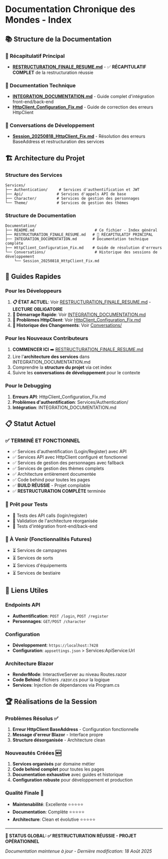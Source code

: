 ﻿# Documentation Chronique des Mondes - Index

## 📚 Structure de la Documentation

### 🎯 **Récapitulatif Principal**
- **[RESTRUCTURATION_FINALE_RESUME.md](./RESTRUCTURATION_FINALE_RESUME.md)** - ✅ **RÉCAPITULATIF COMPLET** de la restructuration réussie

### 📖 Documentation Technique
- **[INTEGRATION_DOCUMENTATION.md](./INTEGRATION_DOCUMENTATION.md)** - Guide complet d'intégration front-end/back-end
- **[HttpClient_Configuration_Fix.md](./HttpClient_Configuration_Fix.md)** - Guide de correction des erreurs HttpClient

### 💬 Conversations de Développement
- **[Session_20250818_HttpClient_Fix.md](./Conversations/Session_20250818_HttpClient_Fix.md)** - Résolution des erreurs BaseAddress et restructuration des services

## 🏗️ Architecture du Projet

### Structure des Services
```
Services/
├── Authentication/     # Services d'authentification et JWT
├── Api/               # Services d'appels API de base
├── Character/         # Services de gestion des personnages
└── Theme/             # Services de gestion des thèmes
```

### Structure de Documentation
```
Documentation/
├── README.md                           # Ce fichier - Index général
├── RESTRUCTURATION_FINALE_RESUME.md   # 🎯 RÉCAPITULATIF PRINCIPAL
├── INTEGRATION_DOCUMENTATION.md       # Documentation technique complète
├── HttpClient_Configuration_Fix.md    # Guide de résolution d'erreurs
└── Conversations/                      # Historique des sessions de développement
    └── Session_20250818_HttpClient_Fix.md
```

## 🎯 Guides Rapides

### Pour les Développeurs
1. **📋 ÉTAT ACTUEL**: Voir [RESTRUCTURATION_FINALE_RESUME.md](./RESTRUCTURATION_FINALE_RESUME.md) - **LECTURE OBLIGATOIRE**
2. **🚀 Démarrage Rapide**: Voir [INTEGRATION_DOCUMENTATION.md](./INTEGRATION_DOCUMENTATION.md)
3. **🐛 Problèmes HttpClient**: Voir [HttpClient_Configuration_Fix.md](./HttpClient_Configuration_Fix.md)
4. **📝 Historique des Changements**: Voir [Conversations/](./Conversations/)

### Pour les Nouveaux Contributeurs
1. **COMMENCER ICI** ➡️ [RESTRUCTURATION_FINALE_RESUME.md](./RESTRUCTURATION_FINALE_RESUME.md)
2. Lire l'**architecture des services** dans INTEGRATION_DOCUMENTATION.md
3. Comprendre la **structure du projet** via cet index
4. Suivre les **conversations de développement** pour le contexte

### Pour le Debugging
1. **Erreurs API**: HttpClient_Configuration_Fix.md
2. **Problèmes d'authentification**: Services/Authentication/
3. **Intégration**: INTEGRATION_DOCUMENTATION.md

## 📋 Statut Actuel

### ✅ **TERMINÉ ET FONCTIONNEL**
- ✅ Services d'authentification (Login/Register) avec API
- ✅ Services API avec HttpClient configuré et fonctionnel
- ✅ Services de gestion des personnages avec fallback
- ✅ Services de gestion des thèmes complets
- ✅ Architecture entièrement documentée
- ✅ Code behind pour toutes les pages
- ✅ **BUILD RÉUSSIE** - Projet compilable
- ✅ **RESTRUCTURATION COMPLÈTE** terminée

### 🔄 Prêt pour Tests
- 🔄 Tests des API calls (login/register)
- 🔄 Validation de l'architecture réorganisée
- 🔄 Tests d'intégration front-end/back-end

### 🎯 À Venir (Fonctionnalités Futures)
- ⏳ Services de campagnes
- ⏳ Services de sorts
- ⏳ Services d'équipements
- ⏳ Services de bestiaire

## 🔗 Liens Utiles

### Endpoints API
- **Authentification**: `POST /login`, `POST /register`
- **Personnages**: `GET/POST /character`

### Configuration
- **Développement**: `https://localhost:7428`
- **Configuration**: `appsettings.json` > Services:ApiService:Url

### Architecture Blazor
- **RenderMode**: InteractiveServer au niveau Routes.razor
- **Code Behind**: Fichiers .razor.cs pour la logique
- **Services**: Injection de dépendances via Program.cs

## 🏆 **Réalisations de la Session**

### **Problèmes Résolus** ✅
1. **Erreur HttpClient BaseAddress** - Configuration fonctionnelle
2. **Message d'erreur Blazor** - Interface propre
3. **Structure désorganisée** - Architecture clean

### **Nouveautés Créées** 🆕
1. **Services organisés** par domaine métier
2. **Code behind complet** pour toutes les pages
3. **Documentation exhaustive** avec guides et historique
4. **Configuration robuste** pour développement et production

### **Qualité Finale** 🌟
- **Maintenabilité**: Excellente ⭐⭐⭐⭐⭐
- **Documentation**: Complète ⭐⭐⭐⭐⭐
- **Architecture**: Clean et évolutive ⭐⭐⭐⭐⭐

---

**🎯 STATUS GLOBAL: ✅ RESTRUCTURATION RÉUSSIE - PROJET OPÉRATIONNEL**

*Documentation maintenue à jour - Dernière modification: 18 Août 2025*